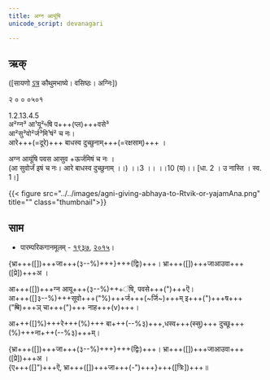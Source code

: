 ```yaml
---
title: अग्न आयूंषि
unicode_script: devanagari  

--- 
```


## ऋक्

([सायणो [ऽत्र](https://archive.org/details/SamaVedaSanhitaWithSayanabhashyaVolume2SatyavrataSamasrami1876bis_201803/page/n351) कौथुमभाष्ये। वसिष्ठः। अग्निः])

२ ० ० ०५०१  

1.2.13.4.5  
अ²ग्न³ आ¹यू²ᳱषि प+++(प्ल)+++वसे³  
आ²सु³वो²र्ज³मि¹षं² च नः।  
आरे+++(=दूरे)+++ बाधस्व दुच्छुनाम्+++(=रक्षसाम्)+++  ।


अग्न आयूंषि पवस आसुव +ऊर्जमिषं च नः ।  
(आ सुवोर्जं इषं च नः। आरे बाधस्व दुच्छुनाम् ।।) ।।3 ।। ।।10 (य)।। [धा. 2 । उ नास्ति । स्व. 1।]

{{< figure src="../../images/agni-giving-abhaya-to-Rtvik-or-yajamAna.png" title="" class="thumbnail">}}


## साम

- पारम्परिकगानमूलम् - [१९३७](https://archive.org/stream/sAmaveda-jaiminIya-paravastu-paramparA-docs/sAmaveda-paravastu-1937#page/n15/mode/1up), [२०१५](https://archive.org/stream/sAmaveda-jaiminIya-paravastu-paramparA-docs/UDAKA%20SAANTHI%20SAAMAANI#page/n2/mode/1up&sa=D&ust=1542425956390000)।
<div class="audioEmbed"  caption="रामानुजार्यः 1974 " src="https://archive
.org/download/jaiminIya-sAma-gAna-paravastu-tradition-rAmAnuja/agna-AyUMShi.mp3"></div>
<div class="audioEmbed"  caption="गोपालार्यः 2015  " src="https://archive
.org/download/jaiminIya-sAma-gAna-paravastu-tradition-gopAla-2015/agna-AyUMShi.mp3"></div>

{भ्रा+++([])+++जा+++(३--%)+++}+++(द्विः)+++। भ्रा+++([])+++जाआउवा+++([प्रे])+++अ ।

आ+++([])+++ग्न आयू+++(३--%)+++ंषि, पवसे+++(")+++ऎ।  
आ+++([]३--%)+++सूवो+++("%)+++र्ज+++(~र्जि~)+++म् इ+++(")+++ष+++("~~षि~~)+++ञ् चा+++(")+++ नाह+++(v)+++।

आ+++([]%)+++रे+++(%)+++ बा+++(--%३)+++,धस्व+++(~~स्सु~~)+++ दुच्छू+++(%)+++ना+++(--%३)+++म्।

{भ्रा+++([])+++जा+++(३--%)+++}+++(द्विः)+++। भ्रा+++([])+++जाआउवा+++([प्रे])+++अ ।  
{ए+++([]")+++ऎ, भ्रा+++([])+++जा+++(-")+++}+++([त्रिः])+++॥
